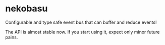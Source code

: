 # nekobasu

Configurable and type safe event bus that can buffer and reduce events!

The API is almost stable now. If you start using it, expect only minor future pains.
